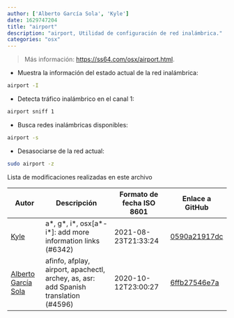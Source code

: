 ```yaml
---
author: ['Alberto García Sola', 'Kyle']
date: 1629747204
title: "airport"
description: "airport, Utilidad de configuración de red inalámbrica."
categories: "osx"
---
```

> Más información: <https://ss64.com/osx/airport.html>.

- Muestra la información del estado actual de la red inalámbrica:

```bash
airport -I
```

- Detecta tráfico inalámbrico en el canal 1:

```bash
airport sniff 1
```

- Busca redes inalámbricas disponibles:

```bash
airport -s
```

- Desasociarse de la red actual:

```bash
sudo airport -z
```
Lista de modificaciones realizadas en este archivo


Autor | Descripción | Formato de fecha ISO 8601 | Enlace a GitHub
------|-----|-----|-----
[Kyle](mailto:76597257+Gitleptune@users.noreply.github.com) | a*, g*, i*, osx[a*-i*]: add more information links (#6342) | 2021-08-23T21:33:24 | [0590a21917dc](https://github.com/tldr-pages/tldr/commit/0590a21917dc981d3cc64b8094b1cffa9d0a3b78)
[Alberto García Sola](mailto:44441820+dawalberto@users.noreply.github.com) | afinfo, afplay, airport, apachectl, archey, as, asr: add Spanish translation (#4596) | 2020-10-12T23:00:27 | [6ffb27546e7a](https://github.com/tldr-pages/tldr/commit/6ffb27546e7a1ae721ea732aa42b9adc44453da2)

